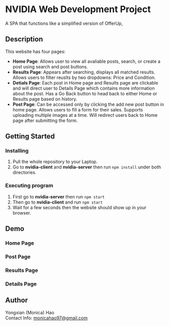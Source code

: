 # NVIDIA Web Development Project

A SPA that functions like a simplified version of OfferUp,

## Description

This website has four pages:
* **Home Page**: Allows user to view all avaliable posts, search, or create a post using search and post buttons.
* **Results Page**: Appears after searching, displays all matched results. Allows users to filter reuslts by two dropdowns: Price and Condition.
* **Detials Page**: Each post in Home page and Results page are clickable and will direct user to Details Page which contains more information about the post.
                    Has a Go Back button to head back to either Home or Results page based on history.
* **Post Page**: Can be accessed only by clicking the add new post button in home page. Allows users to fill a form for their sales. 
                  Supports uploading multiple images at a time. Will redirect users back to Home page after submitting the form.
## Getting Started

### Installing

1. Pull the whole repository to your Laptop.
2. Go to **nvidia-client** and **nvidia-server** then run ``` npm install ``` under both directories.

### Executing program

1. First go to **nvidia-server** then run ``` npm start ```
2. Then go to **nvidia-client** and run ``` npm start ```
3. Wait for a few seconds then the website should show up in your browser.

## Demo

### Home Page
### Post Page
### Results Page
### Details Page

## Author

Yongxian (Monica) Hao </br>
Contact Info: monicahao97@gmail.com
